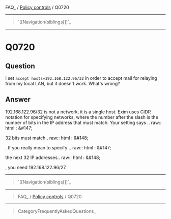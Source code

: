 FAQ\_ / [Policy controls](FAQ/Policy_controls) / Q0720

* * * * *

> \`[[Navigation(siblings)]]\`\_

* * * * *

Q0720
=====

Question
--------

I set `accept hosts=192.168.122.96/32` in order to accept mail for
relaying from my local LAN, but it doesn't work. What's wrong?

Answer
------

192.168.122.96/32 is not a network, it is a single host. Exim uses CIDR notation for specifying networks, where the number after the slash is the number of bits in the IP address that must match. Your setting says .. raw:: html
:   &\#147;

32 bits must match.. raw:: html
:   &\#148;

. If you really mean to specify .. raw:: html
:   &\#147;

the next 32 IP addresses.. raw:: html
:   &\#148;

, you need 192.168.122.96/27.

* * * * *

> \`[[Navigation(siblings)]]\`\_

* * * * *

> FAQ\_ / [Policy controls](FAQ/Policy_controls) / Q0720

* * * * *

> CategoryFrequentlyAskedQuestions\_
